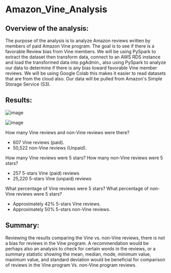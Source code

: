 # Amazon_Vine_Analysis


## Overview of the analysis: 

The purpose of the analysis is to analyze Amazon reviews written by members of paid Amazon Vine program. The goal is to
see if there is a favorable Review bias from Vine members.  We will be using PySpark to extract the dataset then transform
data, connect to an AWS RDS instance and load the transformed data into pgAdmin., also using PySpark to analyze our data
to determine if there is any bias toward favorable Vine member reviews. We will be using Google Colab this makes it easier
to read datasets that are from the cloud also. Our data will be pulled from Amazon's Simple Storage Service (S3).


## Results: 

![image](https://user-images.githubusercontent.com/94503395/163915435-8a0c5049-9bca-44f2-a10c-1e24de115452.png)

![image](https://user-images.githubusercontent.com/94503395/163915461-d0baf1cd-7714-437a-afd4-7fa554f4126a.png)


How many Vine reviews and non-Vine reviews were there? 
* 607 Vine reviews (paid).
* 50,522 non-Vine reviews (Unpaid).

How many Vine reviews were 5 stars? How many non-Vine reviews were 5 stars?
* 257 5-stars Vine (paid) reviews
* 25,220 5-stars Vine (unpaid) reviews

What percentage of Vine reviews were 5 stars? What percentage of non-Vine reviews were 5 stars?
* Approximately 42% 5-stars Vine reviews.
* Approximately 50% 5-stars non-Vine reviews.

## Summary: 

Reviewing the results comparing the Vine vs. non-Vine reviews, there is not a bias for reviews in the Vine program.
A recommendation would be perhaps also an analysis to check for certain words in the reviews, or a summary statistic
showing the mean, median, mode, minimum value, maximum value, and standard deviation would be beneficial for
comparison of reviews in the Vine program Vs. non-Vine program reviews.
